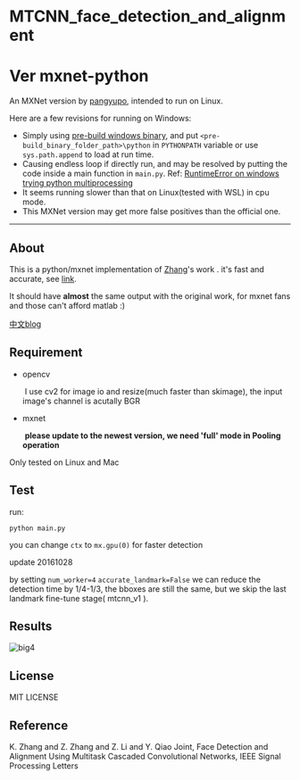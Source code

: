 # MTCNN_face_detection_and_alignment

# Ver mxnet-python
An MXNet version by [pangyupo](https://github.com/pangyupo/mxnet_mtcnn_face_detection), intended to run on Linux.

Here are a few revisions for running on Windows:
* Simply using [pre-build windows binary](https://github.com/dmlc/mxnet/releases), and put `<pre-build_binary_folder_path>\python` in `PYTHONPATH` variable or use `sys.path.append` to load at run time.
* Causing endless loop if directly run, and may be resolved by putting the code inside a main function in `main.py`. Ref: [RuntimeError on windows trying python multiprocessing](http://stackoverflow.com/questions/18204782/runtimeerror-on-windows-trying-python-multiprocessing)
* It seems running slower than that on Linux(tested with WSL) in cpu mode.
* This MXNet version may get more false positives than the official one. 


---
## About

  This is a python/mxnet implementation of [Zhang](https://kpzhang93.github.io/)'s work **<Joint Face Detection and Alignment using Multi-task Cascaded Convolutional Neural Networks>**. it's fast and accurate,  see [link](https://github.com/kpzhang93/MTCNN_face_detection_alignment). 

  It should have **almost** the same output with the original work,  for mxnet fans and those can't afford matlab :)

[中文blog](https://pangyupo.github.io/2016/10/22/mxnet-mtcnn/)

## Requirement	  

- opencv 

  ​	I use cv2 for image io and resize(much faster than skimage), the input image's channel is acutally BGR

- mxnet 

  ​	**please update to the newest version, we need 'full' mode in Pooling operation**

Only tested on Linux and Mac

## Test

run:

 ``python main.py`` 

you can change `ctx` to `mx.gpu(0)` for faster detection

update 20161028

by setting ``num_worker=4``  ``accurate_landmark=False`` we can reduce the detection time by 1/4-1/3, the bboxes are still the same, but we skip the last landmark fine-tune stage( mtcnn_v1 ). 

## Results

![big4](http://7xsc78.com1.z0.glb.clouddn.com/face_mtcnn.png)



## License

MIT LICENSE



## Reference

K. Zhang and Z. Zhang and Z. Li and Y. Qiao Joint,  Face Detection and Alignment Using Multitask Cascaded Convolutional Networks, IEEE Signal Processing Letters
